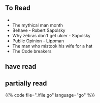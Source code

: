 ## To Read

- 
- The mythical man month
- Behave - Robert Sapolsky
- Why zebras don't get ulcer - Sapolsky
- Public Opinion - Lippman
- The man who mistook his wife for a hat
- The Code breakers

## have read

## partially read

{{% code file="./file.go" language="go" %}}
